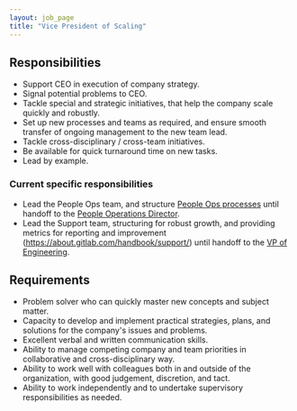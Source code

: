 ```yaml
---
layout: job_page
title: "Vice President of Scaling"
---
```


## Responsibilities

- Support CEO in execution of company strategy.
- Signal potential problems to CEO.
- Tackle special and strategic initiatives, that help the company scale quickly and robustly.
- Set up new processes and teams as required, and ensure smooth transfer of ongoing management to the new team lead.
- Tackle cross-disciplinary  / cross-team initiatives.
- Be available for quick turnaround time on new tasks.
- Lead by example.

### Current specific responsibilities

- Lead the People Ops team, and structure [People Ops processes](https://about.gitlab.com/people-operations/) until handoff to the [People Operations Director](https://about.gitlab.com/jobs/people-ops-director/).
- Lead the Support team, structuring for robust growth, and providing metrics for
reporting and improvement (https://about.gitlab.com/handbook/support/) until handoff
to the [VP of Engineering](https://about.gitlab.com/jobs/vp-of-engineering/).

## Requirements

- Problem solver who can quickly master new concepts and subject matter.
- Capacity to develop and implement practical strategies, plans, and solutions for the company's issues and problems.
- Excellent verbal and written communication skills.
- Ability to manage competing company and team priorities in collaborative and cross-disciplinary way.
- Ability to work well with colleagues both in and outside of the organization, with good judgement, discretion, and tact.
- Ability to work independently and to undertake supervisory responsibilities as needed.
